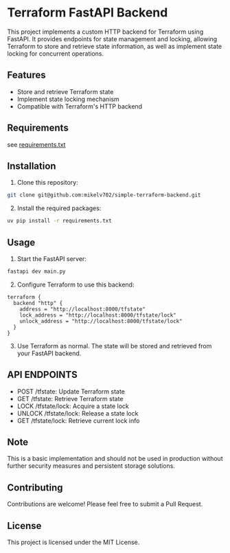 # Terraform FastAPI Backend

This project implements a custom HTTP backend for Terraform using FastAPI. It provides endpoints for state management and locking, allowing Terraform to store and retrieve state information, as well as implement state locking for concurrent operations.

## Features

- Store and retrieve Terraform state
- Implement state locking mechanism
- Compatible with Terraform's HTTP backend

## Requirements

see [requirements.txt](requirements.txt)

## Installation

1. Clone this repository:

```bash
git clone git@github.com:mikelv702/simple-terraform-backend.git
```

2. Install the required packages:

```bash
uv pip install -r requirements.txt
```

## Usage

1. Start the FastAPI server:

```bash
fastapi dev main.py
```

2. Configure Terraform to use this backend:

```hcl
terraform {
  backend "http" {
    address = "http://localhost:8000/tfstate"
    lock_address = "http://localhost:8000/tfstate/lock"
    unlock_address = "http://localhost:8000/tfstate/lock"
  }
}
```

3. Use Terraform as normal. The state will be stored and retrieved from your FastAPI backend.

## API ENDPOINTS 

- POST /tfstate: Update Terraform state
- GET /tfstate: Retrieve Terraform state
- LOCK /tfstate/lock: Acquire a state lock
- UNLOCK /tfstate/lock: Release a state lock
- GET /tfstate/lock: Retrieve current lock info

## Note

This is a basic implementation and should not be used in production without further security measures and persistent storage solutions.

## Contributing

Contributions are welcome! Please feel free to submit a Pull Request.

## License

This project is licensed under the MIT License.
